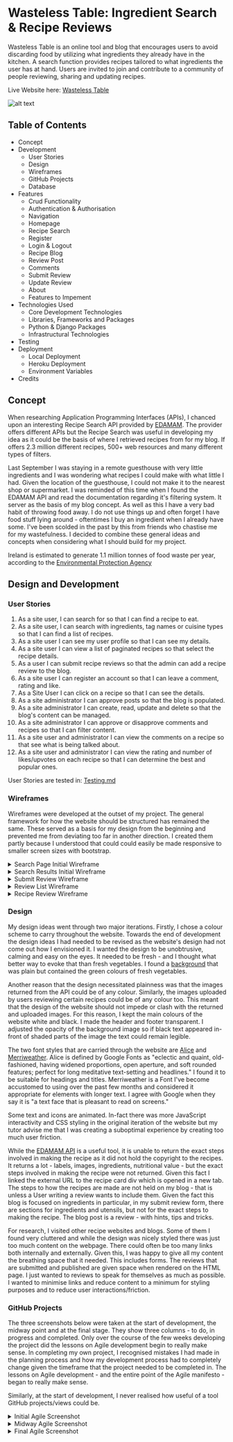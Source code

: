 # Wasteless Table: Ingredient Search & Recipe Reviews

Wasteless Table is an online tool and blog that encourages users to avoid discarding food by utilizing what ingredients they already have in the kitchen. A search function provides recipes tailored to what ingredients the user has at hand. Users are invited to join and contribute to a community of people reviewing, sharing and updating recipes.

Live Website here: [Wasteless Table](https://portfolio-project-four-1f2f0bc1d6a0.herokuapp.com/)

![alt text]()

## Table of Contents
- Concept
- Development
    - User Stories
    - Design
    - Wireframes
    - GitHub Projects
    - Database
- Features
    - Crud Functionality
    - Authentication & Authorisation
    - Navigation
    - Homepage
    - Recipe Search
    - Register
    - Login & Logout
    - Recipe Blog
    - Review Post
    - Comments
    - Submit Review
    - Update Review
    - About
    - Features to Impement
- Technologies Used
    - Core Development Technologies
    - Libraries, Frameworks and Packages
    - Python & Django Packages
    - Infrastructural Technologies
- Testing
- Deployment
    - Local Deployment
    - Heroku Deployment
    - Environment Variables
- Credits

## Concept

When researching Application Programming Interfaces (APIs), I chanced upon an interesting Recipe Search API provided by [EDAMAM](https://www.edamam.com/). The provider offers different APIs but the Recipe Search was useful in developing my idea as it could be the basis of where I retrieved recipes from for my blog. If offers 2.3 million different recipes, 500+ web resources and many different types of filters. 

Last September I was staying in a remote guesthouse with very little ingredients and I was wondering what recipes I could make with what little I had. Given the location of the guesthouse, I could not make it to the nearest shop or supermarket. I was reminded of this time when I found the EDAMAM API and read the documentation regarding it's filtering system. It server as the basis of my blog concept. As well as this I have a very bad habit of throwing food away. I do not use things up and often forget I have food stuff lying around - oftentimes I buy an ingredient when I already have some. I've been scolded in the past by this from friends who chastise me for my wastefulness. I decided to combine these general ideas and concepts when considering what I should build for my project.


Ireland is estimated to generate 1.1 million tonnes of food waste per year, according to the [Environmental Protection Agency](https://www.epa.ie/publications/circular-economy/resources/nature-and-extent-update-15th-June.pdf)

## Design and Development

### User Stories

1. As a site user, I can search for so that I can find a recipe to eat.
2. As a site user, I can search with ingredients, tag names or cuisine types so that I can find a list of recipes.
3. As a site user I can see my user profile so that I can see my details.
4. As a site user I can view a list of paginated recipes so that select the recipe details.
5. As a user I can submit recipe reviews so that the admin can add a recipe review to the blog.
6. As a site user I can register an account so that I can leave a comment, rating and like.
7. As a Site User I can click on a recipe so that I can see the details.
8. As a site administrator I can approve posts so that the blog is populated.
9. As a site administrator I can create, read, update and delete so that the blog's content can be managed.
10. As a site administrator I can approve or disapprove comments and recipes so that I can filter content.
11. As a site user and administrator I can view the comments on a recipe so that see what is being talked about.
12. As a site user and administrator I can view the rating and number of likes/upvotes on each recipe so that I can determine the best and popular ones.

User Stories are tested in: [Testing.md](Testing.md)

### Wireframes

Wireframes were developed at the outset of my project. The general framework for how the website should be structured has remained the same. These served as a basis for my design from the beginning and prevented me from deviating too far in another direction. I created them partly because I understood that could could easily be made responsive to smaller screen sizes with bootstrap.

<details>
<summary>Search Page Initial Wireframe</summary>
<br>

![Search Page Initial Wireframe](static/readme_images/wireframes/New%20Wireframe%201.png)

</details>

<details>
<summary>Search Results Initial Wireframe</summary>
<br>

![Search Results Initial Wireframe](static/readme_images/wireframes/New%20Wireframe%201%20copy.png)

</details>

<details>
<summary>Submit Review Wireframe</summary>
<br>

![Submit Review Wireframe](static/readme_images/wireframes/New%20Wireframe%201%20copy%204.png)

</details>

<details>
<summary>Review List Wireframe</summary>
<br>

![Review List Wireframe](static/readme_images/wireframes/New%20Wireframe%201%20copy%202.png)

</details>

<details>
<summary>Recipe Review Wireframe</summary>
<br>

![Recipe Review Wireframe](static/readme_images/wireframes/New%20Wireframe%201%20copy%203.png)

</details>

### Design

My design ideas went through two major iterations. Firstly, I chose a colour scheme to carry throughout the website. Towards the end of development the design ideas I had needed to be revised as the website's design had not come out how I envisioned it. I wanted the design to be unobtrusive, calming and easy on the eyes. It needed to be fresh - and I thought what better way to evoke that than fresh vegetables. I found a [background](https://unsplash.com/photos/closeup-photo-of-sliced-spring-onion-KN4ampW-QOI) that was plain but contained the green colours of fresh vegetables. 

Another reason that the design necessitated plainness was that the images returned from the API could be of any colour. Similarly, the images uploaded by users reviewing certain recipes could be of any colour too. This meant that the design of the website should not impede or clash with the returned and uploaded images. For this reason, I kept the main colours of the website white and black. I made the header and footer transparent. I adjusted the opacity of the background image so if black text appeared in-front of shaded parts of the image the text could remain legible.

The two font styles that are carried through the website are [Alice](https://fonts.google.com/specimen/Alice/about) and [Merriweather](https://fonts.google.com/specimen/Merriweather/about). Alice is defined by Google Fonts as "eclectic and quaint, old-fashioned, having widened proportions, open aperture, and soft rounded features; perfect for long meditative text-setting and headlines." I found it to be suitable for headings and titles. Merriweather is a Font I've become accustomed to using over the past few months and considered it appropriate for elements with longer text. I agree with Google when they say it is "a text face that is pleasant to read on screens."

Some text and icons are animated. In-fact there was more JavaScript interactivity and CSS styling in the original iteration of the website but my tutor advise me that I was creating a suboptimal experience by creating too much user friction.

While the [EDAMAM API](https://www.edamam.com/) is a useful tool, it is unable to return the exact steps involved in making the recipe as it did not hold the copyright to the recipes. It returns a lot - labels, images, ingredients, nutritional value - but the exact steps involved in making the recipe were not returned. Given this fact I linked the external URL to the recipe card div which is opened in a new tab. The steps to how the recipes are made are not held on my blog - that is unless a User writing a review wants to include them. Given the fact this blog is focused on ingredients in particular, in my submit review form, there are sections for ingredients and utensils, but not for the exact steps to making the recipe. The blog post is a review - with hints, tips and tricks.

For research, I visited other recipe websites and blogs. Some of them I found very cluttered and while the design was nicely styled there was just too much content on the webpage. There could often be too many links both internally and externally. Given this, I was happy to give all my content the breathing space that it needed. This includes forms. The reviews that are submitted and published are given space when rendered on the HTML page. I just wanted to reviews to speak for themselves as much as possible. I wanted to minimise links and reduce content to a minimum for styling purposes and to reduce user interactions/friction.

### GitHub Projects

The three screenshots below were taken at the start of development, the midway point and at the final stage. They show three columns - to do, in progress and completed. Only over the course of the few weeks developing the project did the lessons on Agile development begin to really make sense. In completing my own project, I recognised mistakes I had made in the planning process and how my development process had to completely change given the timeframe that the project needed to be completed in. The lessons on Agile development - and the entire point of the Agile manifesto - began to really make sense. 

Similarly, at the start of development, I never realised how useful of a tool GitHub projects/views could be.

<details>
<summary>Initial Agile Screenshot</summary>
<br>

![Initial Agile Screenshot](static/readme_images/agile/project_agile_initial_screenshot.png)

</details>

<details>
<summary>Midway Agile Screenshot</summary>
<br>

![Midway Agile Screenshot](static/readme_images/agile/project_agile_initial_screenshot.png)

</details>

<details>
<summary>Final Agile Screenshot</summary>
<br>

![Final Agile Screenshot](static/readme_images/agile/ZenTableAgileView.png)


I initially had the prioritisation of what features I needed to implement written down. I was recommended to use GitHub projects for this too so using the User Stories I created a new board to help visualise what did and what did not need to be prioritised. This MoSCoW prioritisation board on GitHub projects was created halfway through the project and not at the beginning.

<details>
<summary>MoSCoW Prioritisation Screenshot</summary>
<br>

![MoSCoW Prioritisation Screenshot](static/readme_images/agile/ZenTableMoSCoW.png)

</details>

Again, using GitHub projects to help maintain the direction of my project, I created another board with Tasks to help visualise what I needed to do to complete my user stories.

<details>
<summary>Users & Tasks Screenshots 1</summary>
<br>

![Users & Tasks Screenshots 1](static/readme_images/agile/zentablestasks1.png)

</details>

<details>
<summary>Users & Tasks Screenshots 2</summary>
<br>

![Users & Tasks Screenshots 2](static/readme_images/agile/zentabletasks2.png)

</details>

<details>
<summary>Users & Tasks Screenshots 3</summary>
<br>

![Users & Tasks Screenshots 3](static/readme_images/agile/zentabletasks3.png)
</details>

### Database and Data Models

**Review** represents a single recipe review. It's contains all the information for a specific review review on the review blog. It includes information such as:

- id
- title
- url
- slug
- author
- ingredients
- utensils
- updated_on
- content
- featured_image_a
- featured_image_b
- excerpt
- created_on
- cuisine_type
- status
- prep_time
- up_vote
- down_vote

**Ingredient** is a table containing a list of ingredients. It is in a many to many relationship with the review table. It contains a list of ingredients for each of our recipes:

- id
- name

**Utensil** is a table containing a list of utensils. It is in a many to many relationship with with our review table. It contains a list of utensils that can be associated with each review:

- id
- name

**CuisineType** is a table containing different cuisine types. It is in a many to one relationship with out review table. It contains the cuisine type to be associated with each review: 

- id
- name
- slug
  
**Comment** is a table to hold our comments. Each comment is in a one to one relationship with our review table as each comment is associated with one recipe:

- id
- review
- name
- email
- body
- created_on
- approved


<details>
<summary>Data Model Diagram</summary>
<br>

![Data Model Diagram](static/readme_images/datamodel.png)
</details>

## Features

### CRUD Functionality

**Create:** Any registered user can leave a review on a recipe provided by the API. A form is rendered on the submit review page to create a recipe review. The form is submitted and before it appears as published, it must be reviewed by the admin to monitor content.

**Read:** Any user of the website irrespective of registration status can read the reviews or comments posted once they have been published by the admin.

**Update:** If the user who wrote a specific post has logged in and is viewing a post they wrote, a button appears with the option to update the form. The clickable link will take them to an update review page with a form rendered allowing them to update their review. Update functionality is not yet available for comments. 

**Delete:** Similarly, if a user who wrote a specific post has logged in and is viewing a post they wrote, a button appears with the option to update the form. The clickable link will take them to an update review page. Alongside a button to update review, there is also a button to delete the post entirely. Delete functionality is extended to comment posts as if a logged in user has written a comment, a button appears to delete the comment.

### Authentication and Authorisation

**Django All Auth** is used for backend authentication

- Users can create an account in the sign-up page.
- Users can sign-in to their account to leave comments, posts and likes using the sign-in page.
- Users can login back into their account using the login page.
- Only authorised users can visit the submit review page and update review page.

### Navigation

The **Navbar** is extended across all pages with base.html using Django templating language. It has a transparent background. On it's left hand side, it contains a title which has an anchor tag linking back to the homepage. Following the title are more links to the other main html pages - Search, Review and About. There is a Login or Register link if the user is not signed in and a Sign Up link if the user is signed in. In response to smaller screen sizes the three link items collapse into a burger icon on the right hand side. Clicking the burger icon will show the four or five links in a drop down menu.

The **Footer** is also carried across all pages. It has a transparent background with four social media icons. These icons serve as anchored links. They remain centre aligned for smaller screen sizes.

<details>
<summary>Larger Navbar</summary>
<br>

![Larger Navbar](static/readme_images/screenshots/navbar_lg.png)
</details>

<details>
<summary>Smaller Navbar</summary>
<br>

![Smaller Navbar](static/readme_images/screenshots/navbar_sm.png)
</details>

<details>
<summary>Footer</summary>
<br>

![Footer](static/readme_images/screenshots/search_img.png)
</details>

### Homepage

The **Homepage** contains the name of the website centrally aligned animated as a welcome. Beneath it are two sections with information about the two main parts of the website - the search function and the review blog. These contain links those pages and a few sentences describing the function of each.

<details>
<summary>Homepage</summary>
<br>

![Homepage](static/readme_images/screenshots/homepage_lg.png)
</details>

### Recipe Search

The **Search** page at first contains an introductory animated sentence reminding the user that by searching they're going to come to a decision regarding what they will eat tonight - or what they can make with what is in the fridge. Beneath that is an input form that which select2 targets with JavaScript. This allows the user to type an ingredient, press enter, and that ingredient is turned into a tag. Each ingredient can be entered one by one. Numbers or non-letter characters are not valid. When you search with a list of tags, those tags will be converted into a Comma Separated Value string. If the user types in Ingredients with a space - "Onion Carrot Cheese" - that is also valid. Also, other non-ingredient tags are valid too, such as cuisine types i.e Indian, Chinese.

If the input is valid, the API will return associated recipes which are rendered in the HTML. There are three columns on the page each containing card divisions which hold a specific recipe. The Image and Label are rendered in the HTML. Each recipe has two links - one to an external website containing the full recipe, the other to the submit review page. The values of Image, Label and URL are stored in sessionStorage. The page is paginated at the end meaning more recipes can be viewed on the next page.

<details>
<summary>Recipe Search</summary>
<br>

![Search Page](static/readme_images/screenshots/search_img.png)
</details>

<details>
<summary>Search Results</summary>
<br>

![Search Results](static/readme_images/screenshots/searchresults_img.png)
</details>

### Sign up

The **sign up page** contains a simple for asking users to Sign Up. There is a link to Sign In if the user already has an account. I removed email authentication deciding it would be a future feature. At present, the form asks for a Username and Password - which needs to be entered twice. This is all that is needed to sign up.

<details>
<summary>Sign-Up Page</summary>
<br>

![Sign-Up Page](static/readme_images/screenshots/signup_lg.png)
</details>

### Login & Logout

The **login page** also renders a simple form asking for a Username and Password. 

The **logout page** acts as defensive design asking the users if they are sure they want to sign out. A button is rendered to signout.

<details>
<summary>Login Page</summary>
<br>

![Login Page](static/readme_images/screenshots/login-img.png)
</details>

<details>
<summary>Logout Page</summary>
<br>

![Login Page](static/readme_images/screenshots/logout_sm.png)
</details>

### Review Blog

The **Review Blog** contains all the published reviews. In my initial Wireframes, I had the design of the returned search recipes and the recipe blog styled differently. I decided to keep the styling consistent throughout and user the same card container style for the Review Blog. The cards each contain a reviewed recipe submitted and published by the admin. An image is rendered for each recipe in the card with the reviewer (user), upvotes, time since posting and the recipe label. By hovering over the division a link appears to view the full post. The page is paginated towards the end.

Above the cards is a drop down menu where users can choose whether they want to sort the reviews by upvotes or by time created.

<details>
<summary>Recipe Blog A</summary>
<br>

![Recipe Blog A](static/readme_images/screenshots/reviewblog_img.png)
</details>

### Recipe Post

The **Recipe Post** page contains the full recipe review. It is divided into three parts - the information regarding the recipe, the actual review itself and the comment section.

The fields of the Review models are rendered in the first section:

- title
- label
- author
- upvotes
- URL
- ingredients
- utensils
- cuisine type
- featured_image

The upvote feature consists of two icons - a thumbs up and a thumbs down. A registered user has the ability to click to upvote or downvote the review.

<details>
<summary>Recipe Post 1st Section</summary>
<br>

![Recipe Blog A](static/readme_images/screenshots/review_img_a.png)
</details>

The second section is the main body of the review itself. It fills up the screen to allow breathing space for the text. Beneath the text is the time and date it was created.

<details>
<summary>Recipe Post 2nd Section</summary>
<br>

![Recipe Blog B](static/readme_images/screenshots/review_img_b.png)
</details>

The third section contains the comments. If a user is signed in their username will appear with a text box for inputting a comment with a button to submit.

<details>
<summary>Recipe Post Third Section</summary>
<br>

![Recipe Blog C](static/readme_images/screenshots/review_img_c.png)
</details>

### Comments

**Comments** are rendered above the text box. They will not appear unless they are published. A message will appear letting the user know that the comment is pending approval. Once approved the comments are formatted vertically with the latest at the bottom. Each comment contains the username of the author and the date published. Comments can not yet be edited but can be deleted as a delete button appears if the author of the comment wants to remove it from the database.

<details>
<summary>Added Comment</summary>
<br>

![Added Comment](static/readme_images/screenshots/reviewcomment_img.png)
</details>

<details>
<summary>Comments</summary>
<br>

![Comments](static/readme_images/screenshots/reviewcomments_img.png)
</details>

### Submit Review

The **Submit Review** page renders a form for submitting a review. It contains fields to create a new review which will be stored in the Review model. Two specific fields are populated automatically with JavaScript. Values for the review like Label and URL are made read only. The values are stored in sessionStorage from the Search page. We want users to only review recipes that are returned from the API. However, they can be tweaked, so there are fields to enter new ingredients. The fields for ingredients, utensils and cuisine types are targeted by select2 so the values in the database are rendered as tags. A submit button is at the end of the form.

<details>
<summary>Submit Review</summary>
<br>

![Submit Review](static/readme_images/screenshots/submitreview_img.png)
</details>

If a user is viewing their own post on the recipe blog, they will see an Update Review button rendered beneath the text of the review beside the time created.

<details>
<summary>Update Button</summary>
<br>

![Update Button](static/readme_images/screenshots/updatereview_btn.png)
</details>

### Update Review

The **Update Review** page renders the same form as the submit review page except the values are already in the input fields. These can be altered, changed or updated. New ingredients can be added or old ones removed. When submitted, the reviews status gets put back to draft, meaning the admin will need to review it before it gets published again. At the bottom of the page alongside the submit button, there is a delete button. This will allow the authenticated user to remove it from the database.

<details>
<summary>Update Review 1</summary>
<br>

![Update Review 1](static/readme_images/screenshots/updatereview_img.png)
</details>

<details>
<summary>Update Review 2</summary>
<br>

![Update Review 2](static/readme_images/screenshots/updatereview_img.png)
</details>

### About

The **About** page consists of information regarding the importance of Ending Food Waste. It contains an animated heading. It ends with a link to donate to [Action Against Hunger](https://www.actionagainsthunger.org/).

<details>
<summary>About</summary>
<br>

![About](static/readme_images/screenshots/about_img.png)
</details>

### Features Left to Implement

1. The ability to edit and delete comments has not yet been implemented. I would also like comments to be upvoted and downvote. They could be sorted by upvotes/downvotes like reddit.
2. I was in two minds about the feasibility of creating some kind of user dashboard so users could potentially update all their content from the one place. I was not confident that I would get it done on time but it was certainly the next feature I would want to add. At present CRUD operations are present but for a user it would be more manageable to have them in one place.
3. Email confirmation in login and sign-up processes.
4. Social Media sign-in.
5. 

## Technologies Used

### Core Development Technologies

- [Django](https://www.djangoproject.com/) was used a full-stack framework.
- [JavaScript](https://ecma-international.org/publications-and-standards/standards/ecma-262/)
- [jQuery](https://jquery.com/)
- [CSS](https://www.w3.org/Style/CSS/Overview.en.html)
- [HTML](https://html.spec.whatwg.org/multipage/)
- [Django Templating Language](https://docs.djangoproject.com/en/4.2/ref/templates/language/) for building pages

### Libraries, Frameworks and Packages

- [Edamam](https://www.edamam.com/)
- [Bootstrap](https://getbootstrap.com/)
- [Select2](https://select2.org/)

### Python/Django packages

- [Gunicorn](https://pypi.org/project/gunicorn/)
- [psycopg2](https://pypi.org/project/psycopg2/)
- [Coverage](https://pypi.org/project/coverage/)
- [crispy_forms](https://django-crispy-forms.readthedocs.io/en/latest/)
- [django_summernote](https://pypi.org/project/django-summernote/)
  
### Infrastructural Technologies

- [PostgreSQL](https://www.postgresql.org/)
- [Heroku](https://www.heroku.com/home)
- [Cloudinary](https://cloudinary.com/)

## Testing

Full testing: [Testing.md](Testing.md)

## Deployment 

### Local Deployment

1. Find the repository on Github.
2. Click the "Codd" button and copy the URL.
3. Open the terminal in your IDE and open a session in the directory you want to use.
4. Type "git clone" followed by the URL into the terminal.
5. Type "pip install -r requirements.txt" in the terminal.
6. Set the the correct environment variables in an env.py file.
7. Once connected to your database, run migrations by typing "python manage.py migrate" into the terminal
8. Type "python manage.py createsuperuser" in the terminal and follow the prompts
9. Three .txt files are included to populate the database: ingredients.txt, utensils.txt, cuisine-types.txt.
10. Type "python manage.py runserver" in the terminal and open in browser.

### Heroku 

1. Login to Heroku.
2. Create a new app.
3. Connect to your GitHub repository.
4. In Heroku settings, set up environment variables in the Config Vars section in the settings tab.
5. Click on the deploy tab, and enable automatic deploys from your GitHub repository.
6. Click the "Deploy Branch" button the deploy the app.
7. Once fully deployed, click "Open App".

### Environment Variables

- Create an env.py file for local deployment in the root of the directory of the project.
- Set the environment variables in this file.

In env.py file:
- DATABASE_URL
- CLOUDINARY_URL
- EDA_APP_ID
- EDA_APP_KEY
- SECRET_KEY

In Django settings:
- SECRET_KEY
- DEBUG

- For Heroku deployment, set the environment variables in the Heroku dashboard or the Heroku CLI

## Credits

